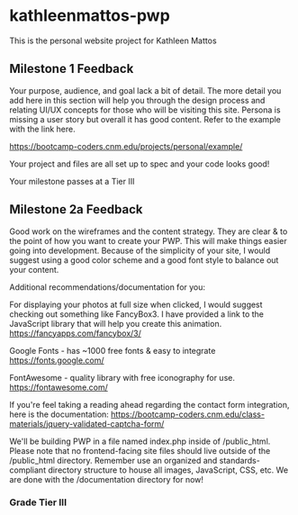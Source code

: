 # kathleenmattos-pwp
This is the personal website project for Kathleen Mattos

## Milestone 1 Feedback
Your purpose, audience, and goal lack a bit of detail. The more detail you add here in this section will help you through the design process and relating UI/UX concepts for those who will be visiting this site. Persona is missing a user story but overall it has good content. Refer to the example with the link here.

https://bootcamp-coders.cnm.edu/projects/personal/example/

Your project and files are all set up to spec and your code looks good!

Your milestone passes at a Tier III

## Milestone 2a Feedback
Good work on the wireframes and the content strategy. They are clear & to the point of how you want to create your PWP. This will make things easier going into development. Because of the simplicity of your site, I would suggest using a good color scheme and a good font style to balance out your content.

Additional recommendations/documentation for you:

For displaying your photos at full size when clicked, I would suggest checking out something like FancyBox3. I have provided a link to the JavaScript library that will help you create this animation.  https://fancyapps.com/fancybox/3/

Google Fonts - has ~1000 free fonts & easy to integrate https://fonts.google.com/

FontAwesome - quality library with free iconography for use.
https://fontawesome.com/

If you're feel taking a reading ahead regarding the contact form integration, here is the documentation:
https://bootcamp-coders.cnm.edu/class-materials/jquery-validated-captcha-form/

We'll be building PWP in a file named index.php inside of /public_html. Please note that no frontend-facing site files should live outside of the /public_html directory. Remember use an organized and standards-compliant directory structure to house all images, JavaScript, CSS, etc. We are done with the /documentation directory for now!

### Grade Tier III
